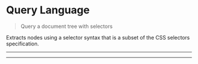 # Query Language

<? @include readme/badges.md ?>

> Query a document tree with selectors

Extracts nodes using a selector syntax that is a subset of the CSS selectors specification.

<? @include {=readme} install.md ?>

***
<!-- @toc -->
***

<? @include {=readme} usage.md example.md guide.md help.md ?>

<? @exec mkapi index.js --title=API --level=2 ?>
<? @include {=readme} license.md links.md ?>
